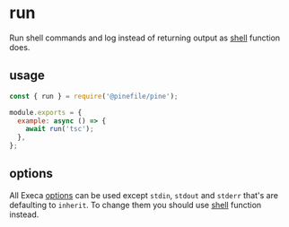# run

Run shell commands and log instead of returning output as [shell](./shell.md) function does.

## usage

```js
const { run } = require('@pinefile/pine');

module.exports = {
  example: async () => {
    await run('tsc');
  },
};
```

## options

All Execa [options](https://github.com/sindresorhus/execa#options) can be used except `stdin`, `stdout` and `stderr` that's are defaulting to `inherit`. To change them you should use [shell](./shell.md) function instead.
